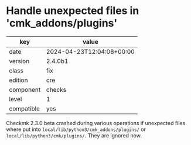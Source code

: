 [//]: # (werk v2)
# Handle unexpected files in 'cmk_addons/plugins'

key        | value
---------- | ---
date       | 2024-04-23T12:04:08+00:00
version    | 2.4.0b1
class      | fix
edition    | cre
component  | checks
level      | 1
compatible | yes

Checkmk 2.3.0 beta crashed during various operations if unexpected files where
put into `local/lib/python3/cmk_addons/plugins/` or `local/lib/python3/cmk/plugins/`.
They are ignored now.
